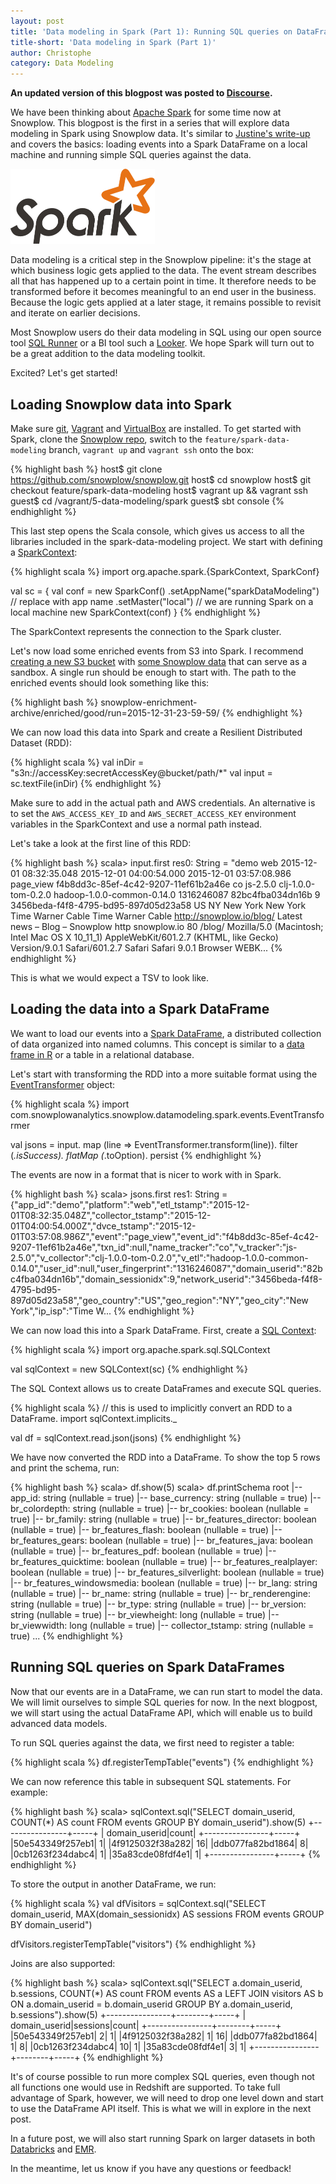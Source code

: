 ```yaml
---
layout: post
title: 'Data modeling in Spark (Part 1): Running SQL queries on DataFrames in Spark SQL'
title-short: 'Data modeling in Spark (Part 1)'
author: Christophe
category: Data Modeling
---
```


**An updated version of this blogpost was posted to [Discourse](http://discourse.snowplowanalytics.com/t/running-sql-queries-on-dataframes-in-spark-sql-updated/119).**

We have been thinking about [Apache Spark][apache-spark] for some time now at Snowplow. This blogpost is the first in a series that will explore data modeling in Spark using Snowplow data. It's similar to [Justine's write-up][justine] and covers the basics: loading events into a Spark DataFrame on a local machine and running simple SQL queries against the data.

<img src="/assets/img/blog/2015/05/spark_logo.png" style="height:120px">

Data modeling is a critical step in the Snowplow pipeline: it's the stage at which business logic gets applied to the data. The event stream describes all that has happened up to a certain point in time. It therefore needs to be transformed before it becomes meaningful to an end user in the business. Because the logic gets applied at a later stage, it remains possible to revisit and iterate on earlier decisions.

Most Snowplow users do their data modeling in SQL using our open source tool [SQL Runner][sql-runner] or a BI tool such a [Looker][looker]. We hope Spark will turn out to be a great addition to the data modeling toolkit.

Excited? Let's get started!

<!--more-->

## Loading Snowplow data into Spark

Make sure [git][install-git], [Vagrant][install-vagrant] and [VirtualBox][install-virtualbox] are installed. To get started with Spark, clone the [Snowplow repo][snowplow-repo], switch to the `feature/spark-data-modeling` branch, `vagrant up` and `vagrant ssh` onto the box:

{% highlight bash %}
host$ git clone https://github.com/snowplow/snowplow.git
host$ cd snowplow
host$ git checkout feature/spark-data-modeling
host$ vagrant up && vagrant ssh
guest$ cd /vagrant/5-data-modeling/spark
guest$ sbt console
{% endhighlight %}

This last step opens the Scala console, which gives us access to all the libraries included in the spark-data-modeling project. We start with defining a [SparkContext][spark-context]:

{% highlight scala %}
import org.apache.spark.{SparkContext, SparkConf}

val sc = {
  val conf = new SparkConf()
    .setAppName("sparkDataModeling") // replace with app name
    .setMaster("local") // we are running Spark on a local machine
  new SparkContext(conf)
}
{% endhighlight %}

The SparkContext represents the connection to the Spark cluster.

Let's now load some enriched events from S3 into Spark. I recommend [creating a new S3 bucket][s3-mb] with [some Snowplow data][s3-cp] that can serve as a sandbox. A single run should be enough to start with. The path to the enriched events should look something like this:

{% highlight bash %}
snowplow-enrichment-archive/enriched/good/run=2015-12-31-23-59-59/
{% endhighlight %}

We can now load this data into Spark and create a Resilient Distributed Dataset (RDD):

{% highlight scala %}
val inDir = "s3n://accessKey:secretAccessKey@bucket/path/*"
val input = sc.textFile(inDir)
{% endhighlight %}

Make sure to add in the actual path and AWS credentials. An alternative is to set the `AWS_ACCESS_KEY_ID` and `AWS_SECRET_ACCESS_KEY` environment variables in the SparkContext and use a normal path instead.

Let's take a look at the first line of this RDD:

{% highlight bash %}
scala> input.first
res0: String = "demo	web	2015-12-01 08:32:35.048	2015-12-01 04:00:54.000	2015-12-01 03:57:08.986	page_view	f4b8dd3c-85ef-4c42-9207-11ef61b2a46e	co	js-2.5.0	clj-1.0.0-tom-0.2.0	hadoop-1.0.0-common-0.14.0	1316246087	82bc4fba034dn16b	9	3456beda-f4f8-4795-bd95-897d05d23a58	US	NY	New York	New York	Time Warner Cable	Time Warner Cable	http://snowplow.io/blog/	Latest news – Blog – Snowplow	http	snowplow.io	80	/blog/	Mozilla/5.0 (Macintosh; Intel Mac OS X 10_11_1) AppleWebKit/601.2.7 (KHTML, like Gecko) Version/9.0.1 Safari/601.2.7	Safari	Safari	9.0.1	Browser	WEBK...
{% endhighlight %}

This is what we would expect a TSV to look like.

## Loading the data into a Spark DataFrame

We want to load our events into a [Spark DataFrame][spark-data-frame], a distributed collection of data organized into named columns. This concept is similar to a [data frame in R][r] or a table in a relational database.

Let's start with transforming the RDD into a more suitable format using the [EventTransformer][event-transformer] object:

{% highlight scala %}
import com.snowplowanalytics.snowplow.datamodeling.spark.events.EventTransformer

val jsons = input.
  map (line => EventTransformer.transform(line)).
  filter (_.isSuccess).
  flatMap (_.toOption).
  persist
{% endhighlight %}

The events are now in a format that is nicer to work with in Spark.

{% highlight bash %}
scala> jsons.first
res1: String = {"app_id":"demo","platform":"web","etl_tstamp":"2015-12-01T08:32:35.048Z","collector_tstamp":"2015-12-01T04:00:54.000Z","dvce_tstamp":"2015-12-01T03:57:08.986Z","event":"page_view","event_id":"f4b8dd3c-85ef-4c42-9207-11ef61b2a46e","txn_id":null,"name_tracker":"co","v_tracker":"js-2.5.0","v_collector":"clj-1.0.0-tom-0.2.0","v_etl":"hadoop-1.0.0-common-0.14.0","user_id":null,"user_fingerprint":"1316246087","domain_userid":"82bc4fba034dn16b","domain_sessionidx":9,"network_userid":"3456beda-f4f8-4795-bd95-897d05d23a58","geo_country":"US","geo_region":"NY","geo_city":"New York","ip_isp":"Time W...
{% endhighlight %}

We can now load this into a Spark DataFrame. First, create a [SQL Context][sql-context]:

{% highlight scala %}
import org.apache.spark.sql.SQLContext

val sqlContext = new SQLContext(sc)
{% endhighlight %}

The SQL Context allows us to create DataFrames and execute SQL queries.

{% highlight scala %}
// this is used to implicitly convert an RDD to a DataFrame.
import sqlContext.implicits._

val df = sqlContext.read.json(jsons)
{% endhighlight %}

We have now converted the RDD into a DataFrame. To show the top 5 rows and print the schema, run:

{% highlight bash %}
scala> df.show(5)
scala> df.printSchema
root
 |-- app_id: string (nullable = true)
 |-- base_currency: string (nullable = true)
 |-- br_colordepth: string (nullable = true)
 |-- br_cookies: boolean (nullable = true)
 |-- br_family: string (nullable = true)
 |-- br_features_director: boolean (nullable = true)
 |-- br_features_flash: boolean (nullable = true)
 |-- br_features_gears: boolean (nullable = true)
 |-- br_features_java: boolean (nullable = true)
 |-- br_features_pdf: boolean (nullable = true)
 |-- br_features_quicktime: boolean (nullable = true)
 |-- br_features_realplayer: boolean (nullable = true)
 |-- br_features_silverlight: boolean (nullable = true)
 |-- br_features_windowsmedia: boolean (nullable = true)
 |-- br_lang: string (nullable = true)
 |-- br_name: string (nullable = true)
 |-- br_renderengine: string (nullable = true)
 |-- br_type: string (nullable = true)
 |-- br_version: string (nullable = true)
 |-- br_viewheight: long (nullable = true)
 |-- br_viewwidth: long (nullable = true)
 |-- collector_tstamp: string (nullable = true)
...
{% endhighlight %}

## Running SQL queries on Spark DataFrames

Now that our events are in a DataFrame, we can run start to model the data. We will limit ourselves to simple SQL queries for now. In the next blogpost, we will start using the actual DataFrame API, which will enable us to build advanced data models.

To run SQL queries against the data, we first need to register a table:

{% highlight scala %}
df.registerTempTable("events")
{% endhighlight %}

We can now reference this table in subsequent SQL statements. For example:

{% highlight bash %}
scala> sqlContext.sql("SELECT domain_userid, COUNT(*) AS count FROM events GROUP BY domain_userid").show(5)
+----------------+-----+
|   domain_userid|count|
+----------------+-----+
|50e543349f257eb1|    1|
|4f9125032f38a282|   16|
|ddb077fa82bd1864|    8|
|0cb1263f234dabc4|    1|
|35a83cde08fdf4e1|    1|
+----------------+-----+
{% endhighlight %}

To store the output in another DataFrame, we run:

{% highlight scala %}
val dfVisitors = sqlContext.sql("SELECT domain_userid, MAX(domain_sessionidx) AS sessions FROM events GROUP BY domain_userid")

dfVisitors.registerTempTable("visitors")
{% endhighlight %}

Joins are also supported:

{% highlight bash %}
scala> sqlContext.sql("SELECT a.domain_userid, b.sessions, COUNT(*) AS count FROM events AS a LEFT JOIN visitors AS b ON a.domain_userid = b.domain_userid GROUP BY a.domain_userid, b.sessions").show(5)
+----------------+--------+-----+
|   domain_userid|sessions|count|
+----------------+--------+-----+
|50e543349f257eb1|       2|    1|
|4f9125032f38a282|       1|   16|
|ddb077fa82bd1864|       1|    8|
|0cb1263f234dabc4|      10|    1|
|35a83cde08fdf4e1|       3|    1|
+----------------+--------+-----+
{% endhighlight %}

It's of course possible to run more complex SQL queries, even though not all functions one would use in Redshift are supported. To take full advantage of Spark, however, we will need to drop one level down and start to use the DataFrame API itself. This is what we will in explore in the next post.

In a future post, we will also start running Spark on larger datasets in both [Databricks][databricks] and [EMR][emr].

In the meantime, let us know if you have any questions or feedback!

[apache-spark]: http://spark.apache.org/
[justine]: /blog/2015/05/21/first-experiments-with-apache-spark/
[looker]: http://www.looker.com/
[sql-runner]: https://github.com/snowplow/sql-runner

[install-git]: https://help.github.com/articles/set-up-git/
[install-vagrant]: https://docs.vagrantup.com/v2/installation/
[install-virtualbox]: https://www.virtualbox.org/wiki/Downloads
[snowplow-repo]: https://github.com/snowplow/snowplow

[spark-context]: https://spark.apache.org/docs/1.3.1/api/scala/index.html#org.apache.spark.SparkContext
[s3-mb]: http://docs.aws.amazon.com/cli/latest/reference/s3/mb.html
[s3-cp]: http://docs.aws.amazon.com/cli/latest/reference/s3/cp.html


[spark-data-frame]: https://spark.apache.org/docs/1.3.0/api/scala/index.html#org.apache.spark.sql.DataFrame
[sql-context]: https://spark.apache.org/docs/latest/api/scala/index.html#org.apache.spark.sql.SQLContext

[event-transformer]: https://github.com/snowplow/snowplow/blob/feature/spark-data-modeling/5-data-modeling/spark/src/main/scala/com.snowplowanalytics.snowplow.datamodeling/spark/events/EventTransformer.scala

[r]: https://www.r-project.org/

[databricks]: https://databricks.com/
[emr]: https://aws.amazon.com/elasticmapreduce/
